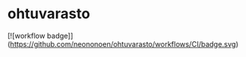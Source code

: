 # ohtuvarasto

[![workflow badge]] (https://github.com/neononoen/ohtuvarasto/workflows/CI/badge.svg)
